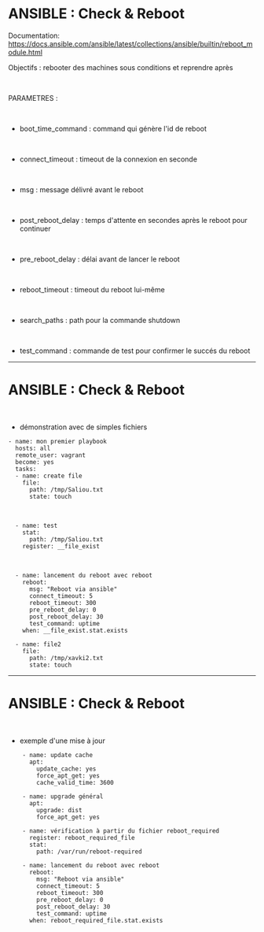 

# ANSIBLE : Check & Reboot


Documentation: https://docs.ansible.com/ansible/latest/collections/ansible/builtin/reboot_module.html

Objectifs : rebooter des machines sous conditions et reprendre après

<br>

PARAMETRES :

<br>

* boot_time_command : command qui génère l'id de reboot

<br>

* connect_timeout : timeout de la connexion en seconde

<br>

* msg : message délivré avant le reboot

<br>

* post_reboot_delay : temps d'attente en secondes après le reboot pour continuer

<br>

* pre_reboot_delay : délai avant de lancer le reboot

<br>

* reboot_timeout : timeout du reboot lui-même

<br>

* search_paths : path pour la commande shutdown

<br>

* test_command  : commande de test pour confirmer le succés du reboot

-----------------------------------------------------------------------------------------------------


# ANSIBLE : Check & Reboot


<br>

* démonstration avec de simples fichiers

```
- name: mon premier playbook
  hosts: all
  remote_user: vagrant
  become: yes
  tasks:
  - name: create file
    file:
      path: /tmp/Saliou.txt
      state: touch
```

<br>

```
  - name: test
    stat:
      path: /tmp/Saliou.txt
    register: __file_exist
```

<br>

```
  - name: lancement du reboot avec reboot
    reboot:
      msg: "Reboot via ansible"
      connect_timeout: 5
      reboot_timeout: 300
      pre_reboot_delay: 0
      post_reboot_delay: 30
      test_command: uptime
    when: __file_exist.stat.exists

  - name: file2
    file:
      path: /tmp/xavki2.txt
      state: touch
```


-----------------------------------------------------------------------------------------------------


# ANSIBLE : Check & Reboot



<br>

* exemple d'une mise à jour


```
    - name: update cache
      apt:
        update_cache: yes
        force_apt_get: yes
        cache_valid_time: 3600

    - name: upgrade général
      apt:
        upgrade: dist
        force_apt_get: yes

    - name: vérification à partir du fichier reboot_required
      register: reboot_required_file
      stat:
        path: /var/run/reboot-required

    - name: lancement du reboot avec reboot
      reboot:
        msg: "Reboot via ansible"
        connect_timeout: 5
        reboot_timeout: 300
        pre_reboot_delay: 0
        post_reboot_delay: 30
        test_command: uptime
      when: reboot_required_file.stat.exists
``` 


